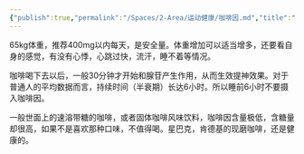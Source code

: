 ```yaml
---
{"publish":true,"permalink":"/Spaces/2-Area/运动健康/咖啡因.md","title":"咖啡因","created":"2022-09-17","modified":"2025-07-12","published":"2025-07-12T17:42:21.740+08:00","cssclasses":""}
---
```



65kg体重，推荐400mg以内每天，是安全量。体重增加可以适当增多，还要看自身的感觉，有没有心悸，心跳过快，流汗，睡不着等情况。

咖啡喝下去以后，一般30分钟才开始和腺苷产生作用，从而生效提神效果。对于普通人的平均数据而言，持续时间（半衰期）长达6小时。所以睡前6小时不要摄入咖啡因。

一般世面上的速溶带糖的咖啡，或者固体咖啡风味饮料，咖啡因含量极低，含糖量却很高，如果不是喜欢那种口味，不值得喝。星巴克，肯德基的现磨咖啡，还是健康的。
